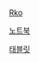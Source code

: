 [Rko](https://r0k0r.github.io/Rko)

[노트북](https://drive.google.com/file/d/1oVAdmG8Wof1U30Ga6gnaw0-7Ju-nZlrb/view?usp=drive_link)

[태블릿](https://drive.google.com/file/d/18Bhr35EAjt_cGJfDAvgtZLcIJLDd9mIi/view?usp=sharing)
